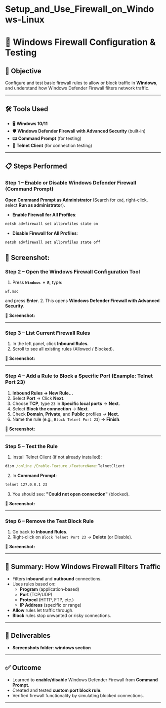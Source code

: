# Setup_and_Use_Firewall_on_Windows-Linux
# 🔐 Windows Firewall Configuration & Testing

## 🎯 Objective
Configure and test basic firewall rules to allow or block traffic in **Windows**, and understand how Windows Defender Firewall filters network traffic.

---

## 🛠 Tools Used
- 🖥️ **Windows 10/11**
- 🛡️ **Windows Defender Firewall with Advanced Security** (built-in)
- 📟 **Command Prompt** (for testing)
- 🔌 **Telnet Client** (for connection testing)

---

## 📋 Steps Performed

### **Step 1 – Enable or Disable Windows Defender Firewall (Command Prompt)**

**Open Command Prompt as Administrator** (Search for `cmd`, right-click, select **Run as administrator**).

- **Enable Firewall for All Profiles**:
```cmd
netsh advfirewall set allprofiles state on
```

- **Disable Firewall for All Profiles**:
```cmd
netsh advfirewall set allprofiles state off
```

📸 **Screenshot:** 
---

### **Step 2 – Open the Windows Firewall Configuration Tool**
1. Press **`Windows + R`**, type:
```
wf.msc
```
and press **Enter**.
2. This opens **Windows Defender Firewall with Advanced Security**.

📸 **Screenshot:**

---

### **Step 3 – List Current Firewall Rules**
1. In the left panel, click **Inbound Rules**.
2. Scroll to see all existing rules (Allowed / Blocked).

📸 **Screenshot:**

---

### **Step 4 – Add a Rule to Block a Specific Port (Example: Telnet Port 23)**
1. **Inbound Rules → New Rule…**
2. Select **Port** → Click **Next**.
3. Choose **TCP**, type `23` in **Specific local ports** → **Next**.
4. Select **Block the connection** → **Next**.
5. Check **Domain**, **Private**, and **Public** profiles → **Next**.
6. Name the rule (e.g., `Block Telnet Port 23`) → **Finish**.

📸 **Screenshot:** 

---

### **Step 5 – Test the Rule**
1. Install Telnet Client (if not already installed):
```cmd
dism /online /Enable-Feature /FeatureName:TelnetClient
```
2. In **Command Prompt**:
```cmd
telnet 127.0.0.1 23
```
3. You should see: **"Could not open connection"** (blocked).

📸 **Screenshot:**

---

### **Step 6 – Remove the Test Block Rule**
1. Go back to **Inbound Rules**.
2. Right-click on `Block Telnet Port 23` → **Delete** (or Disable).

📸 **Screenshot:** 

---

## 📜 Summary: How Windows Firewall Filters Traffic
- Filters **inbound** and **outbound** connections.
- Uses rules based on:
  - **Program** (application-based)
  - **Port** (TCP/UDP)
  - **Protocol** (HTTP, FTP, etc.)
  - **IP Address** (specific or range)
- **Allow** rules let traffic through.
- **Block** rules stop unwanted or risky connections.

---

## 📂 Deliverables
- **Screenshots folder**:
  **windows section**

---

## ✅ Outcome
- Learned to **enable/disable** Windows Defender Firewall from **Command Prompt**.
- Created and tested **custom port block rule**.
- Verified firewall functionality by simulating blocked connections.


---
